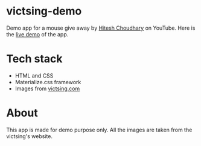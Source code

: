 # victsing-demo
Demo app for a mouse give away by <a href="https://www.youtube.com/user/hiteshitube" target="_blank">Hitesh Choudhary</a> on YouTube. Here is the <a href="https://victsing-demo.netlify.com/" target="_blank">live demo</a> of the app.

# Tech stack
<ul>
  <li>HTML and CSS</li>
  <li>Materialize.css framework</li>
  <li>Images from <a href="https://victsing.com">victsing.com</a></li>
</ul>

# About
This app is made for demo purpose only. All the images are taken from the victsing's website.
